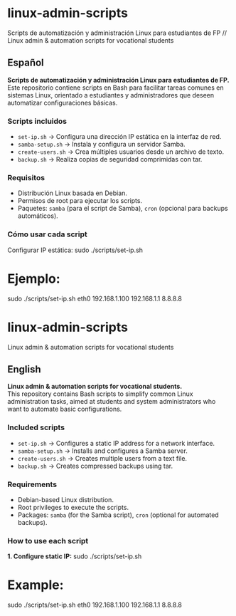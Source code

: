 # linux-admin-scripts
Scripts de automatización y administración Linux para estudiantes de FP // Linux admin & automation scripts for vocational students

## Español
**Scripts de automatización y administración Linux para estudiantes de FP.**  
Este repositorio contiene scripts en Bash para facilitar tareas comunes en sistemas Linux, orientado a estudiantes y administradores que deseen automatizar configuraciones básicas.

### Scripts incluidos
- `set-ip.sh` → Configura una dirección IP estática en la interfaz de red.
- `samba-setup.sh` → Instala y configura un servidor Samba.
- `create-users.sh` → Crea múltiples usuarios desde un archivo de texto.
- `backup.sh` → Realiza copias de seguridad comprimidas con tar.

### Requisitos
- Distribución Linux basada en Debian.
- Permisos de root para ejecutar los scripts.
- Paquetes: `samba` (para el script de Samba), `cron` (opcional para backups automáticos).

### Cómo usar cada script

Configurar IP estática:
sudo ./scripts/set-ip.sh <INTERFAZ> <IP> <GATEWAY> <DNS>
# Ejemplo:
sudo ./scripts/set-ip.sh eth0 192.168.1.100 192.168.1.1 8.8.8.8

# linux-admin-scripts
Linux admin & automation scripts for vocational students

## English
**Linux admin & automation scripts for vocational students.**  
This repository contains Bash scripts to simplify common Linux administration tasks, aimed at students and system administrators who want to automate basic configurations.

### Included scripts
- `set-ip.sh` → Configures a static IP address for a network interface.
- `samba-setup.sh` → Installs and configures a Samba server.
- `create-users.sh` → Creates multiple users from a text file.
- `backup.sh` → Creates compressed backups using tar.

### Requirements
- Debian-based Linux distribution.
- Root privileges to execute the scripts.
- Packages: `samba` (for the Samba script), `cron` (optional for automated backups).

### How to use each script

**1. Configure static IP:**
sudo ./scripts/set-ip.sh <INTERFACE> <IP> <GATEWAY> <DNS>
# Example:
sudo ./scripts/set-ip.sh eth0 192.168.1.100 192.168.1.1 8.8.8.8
